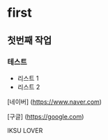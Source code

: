 # first
## 첫번째 작업
### 테스트
- 리스트 1
- 리스트 2

[네이버] (https://www.naver.com)

[구글] (https://google.com)

IKSU LOVER
